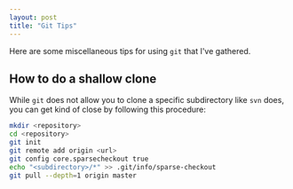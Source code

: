 ```yaml
---
layout: post
title: "Git Tips"
---
```


Here are some miscellaneous tips for using `git` that I've gathered.

How to do a shallow clone
-------------------------

While `git` does not allow you to clone a specific subdirectory like
`svn` does, you can get kind of close by following this procedure:

```bash
mkdir <repository>
cd <repository>
git init
git remote add origin <url>
git config core.sparsecheckout true
echo "<subdirectory>/*" >> .git/info/sparse-checkout
git pull --depth=1 origin master
```
